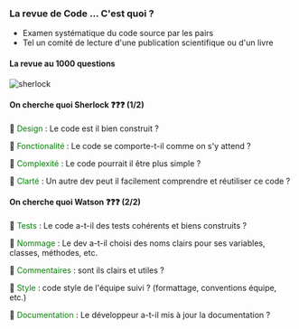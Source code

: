 ### La revue de Code ... C'est quoi ?
* Examen systématique du code source par les pairs <!-- .element: class="fragment" -->
* Tel un comité de lecture d'une publication scientifique ou d'un livre <!-- .element: class="fragment" -->

#### La revue au 1000 questions
![sherlock](https://media.giphy.com/media/3o6ZtksqDdL9K3u4rC/giphy.gif)

#### On cherche quoi Sherlock ❓❓❓ (1/2)
<p class="fragment" align="left">
👀 <span style="color: green">Design</span> : Le code est il bien construit ?
</p>
<p class="fragment" align="left">
👀 <span style="color: green">Fonctionalité</span> : Le code se comporte-t-il comme on s'y attend ?
</p>
<p class="fragment" align="left">
👀 <span style="color: green">Complexité</span> : Le code pourrait il être plus simple ?
</p>
<p class="fragment" align="left">
👀 <span style="color: green">Clarté</span> : Un autre dev peut il facilement comprendre et réutiliser ce code ?
</p>

#### On cherche quoi Watson ❓❓❓ (2/2)
<p class="fragment" align="left">
👀 <span style="color: green">Tests</span> : Le code a-t-il des tests cohérents et biens construits ?
</p>
<p class="fragment" align="left">
👀 <span style="color: green">Nommage</span> : Le dev a-t-il choisi des noms clairs pour ses variables, classes, méthodes, etc.
</p>
<p class="fragment" align="left">
👀 <span style="color: green">Commentaires</span> : sont ils clairs et utiles ?
</p>
<p class="fragment" align="left">
👀 <span style="color: green">Style</span> : code style de l'équipe suivi ? (formattage, conventions équipe, etc.)
</p>
<p class="fragment" align="left">
👀 <span style="color: green">Documentation</span> : Le développeur a-t-il mis à jour la documentation ?
</p>